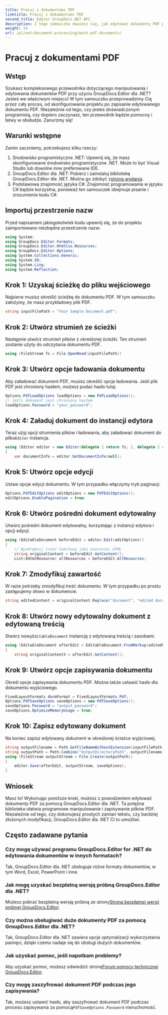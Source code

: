 ```yaml
---
title: Pracuj z dokumentami PDF
linktitle: Pracuj z dokumentami PDF
second_title: Edytor GroupDocs.NET API
description: Z tego samouczka dowiesz się, jak edytować dokumenty PDF przy użyciu programu GroupDocs.Editor dla platformy .NET. Modyfikuj treść, obsługuj duże pliki i bezpiecznie zapisuj swoje zmiany.
weight: 14
url: /pl/net/document-processing/work-pdf-documents/
---
```


# Pracuj z dokumentami PDF

## Wstęp
Szukasz kompleksowego przewodnika dotyczącego manipulowania i edytowania dokumentów PDF przy użyciu GroupDocs.Editor dla .NET? Jesteś we właściwym miejscu! W tym samouczku przeprowadzimy Cię przez cały proces, od skonfigurowania projektu po zapisanie edytowanego dokumentu PDF. Niezależnie od tego, czy jesteś doświadczonym programistą, czy dopiero zaczynasz, ten przewodnik będzie pomocny i łatwy w obsłudze. Zanurzmy się!
## Warunki wstępne
Zanim zaczniemy, potrzebujesz kilku rzeczy:
1. Środowisko programistyczne .NET: Upewnij się, że masz skonfigurowane środowisko programistyczne .NET. Może to być Visual Studio lub dowolne inne preferowane IDE.
2. GroupDocs.Editor dla .NET: Pobierz i zainstaluj bibliotekę GroupDocs.Editor dla .NET. Można go zdobyć z[strona wydania](https://releases.groupdocs.com/editor/net/).
3. Podstawowa znajomość języka C#: Znajomość programowania w języku C# będzie korzystna, ponieważ ten samouczek obejmuje pisanie i zrozumienie kodu C#.
## Importuj przestrzenie nazw
Przed napisaniem jakiegokolwiek kodu upewnij się, że do projektu zaimportowano niezbędne przestrzenie nazw:
```csharp
using System;
using GroupDocs.Editor.Formats;
using GroupDocs.Editor.HtmlCss.Resources;
using GroupDocs.Editor.Options;
using System.Collections.Generic;
using System.IO;
using System.Linq;
using System.Reflection;
```
## Krok 1: Uzyskaj ścieżkę do pliku wejściowego
Najpierw musisz określić ścieżkę do dokumentu PDF. W tym samouczku założymy, że masz przykładowy plik PDF.
```csharp
string inputFilePath = "Your Sample Document.pdf";
```
## Krok 2: Utwórz strumień ze ścieżki
Następnie utwórz strumień plików z określonej ścieżki. Ten strumień zostanie użyty do odczytania dokumentu PDF.
```csharp
using (FileStream fs = File.OpenRead(inputFilePath))
```
## Krok 3: Utwórz opcje ładowania dokumentu
Aby załadować dokument PDF, musisz określić opcje ładowania. Jeśli plik PDF jest chroniony hasłem, możesz podać hasło tutaj.
```csharp
Options.PdfLoadOptions loadOptions = new PdfLoadOptions();
// Jeśli dokument jest chroniony hasłem
loadOptions.Password = "your_password";
```
## Krok 4: Załaduj dokument do instancji edytora
Teraz użyj opcji strumienia plików i ładowania, aby załadować dokument do pliku`Editor` instancja.
```csharp
using (Editor editor = new Editor(delegate { return fs; }, delegate { return loadOptions; }))
{
    var documentInfo = editor.GetDocumentInfo(null);
```
## Krok 5: Utwórz opcje edycji
Ustaw opcje edycji dokumentu. W tym przypadku włączymy tryb paginacji.
```csharp
Options.PdfEditOptions editOptions = new PdfEditOptions();
editOptions.EnablePagination = true;
```
## Krok 6: Utwórz pośredni dokument edytowalny
Utwórz pośredni dokument edytowalny, korzystając z instancji edytora i opcji edycji.
```csharp
using (EditableDocument beforeEdit = editor.Edit(editOptions))
{
    // Wyodrębnij treść tekstową jako znaczniki HTML
    string originalContent = beforeEdit.GetContent();
    List<IHtmlResource> allResources = beforeEdit.AllResources;
```
## Krok 7: Zmodyfikuj zawartość
W razie potrzeby zmodyfikuj treść dokumentu. W tym przypadku po prostu zastępujemy słowo w dokumencie.
```csharp
string editedContent = originalContent.Replace("document", "edited document");
```
## Krok 8: Utwórz nowy edytowalny dokument z edytowaną treścią
 Stwórz nowy`EditableDocument` instancję z edytowaną treścią i zasobami.
```csharp
using (EditableDocument afterEdit = EditableDocument.FromMarkup(editedContent, allResources))
{
    string originalContent3 = afterEdit.GetContent();
```
## Krok 9: Utwórz opcje zapisywania dokumentu
Określ opcje zapisywania dokumentu PDF. Można także ustawić hasło dla dokumentu wyjściowego.
```csharp
FixedLayoutFormats docmFormat = FixedLayoutFormats.Pdf;
Options.PdfSaveOptions saveOptions = new PdfSaveOptions();
saveOptions.Password = "output_password";
saveOptions.OptimizeMemoryUsage = true;
```
## Krok 10: Zapisz edytowany dokument
Na koniec zapisz edytowany dokument w określonej ścieżce wyjściowej.
```csharp
string outputFilename = Path.GetFileNameWithoutExtension(inputFilePath) + "." + docmFormat.Extension;
string outputPath = Path.Combine("OutputDirectoryPath", outputFilename);
using (FileStream outputStream = File.Create(outputPath))
{
    editor.Save(afterEdit, outputStream, saveOptions);
}
```

## Wniosek
Masz to! Wykonując poniższe kroki, możesz z powodzeniem edytować dokumenty PDF za pomocą GroupDocs.Editor dla .NET. Ta potężna biblioteka ułatwia programowe manipulowanie i zapisywanie plików PDF. Niezależnie od tego, czy dokonujesz prostych zamian tekstu, czy bardziej złożonych modyfikacji, GroupDocs.Editor dla .NET Ci to umożliwi.
## Często zadawane pytania
### Czy mogę używać programu GroupDocs.Editor for .NET do edytowania dokumentów w innych formatach?
Tak, GroupDocs.Editor dla .NET obsługuje różne formaty dokumentów, w tym Word, Excel, PowerPoint i inne.
### Jak mogę uzyskać bezpłatną wersję próbną GroupDocs.Editor dla .NET?
 Możesz pobrać bezpłatną wersję próbną ze strony[Strona bezpłatnej wersji próbnej GroupDocs.Editor](https://releases.groupdocs.com/).
### Czy można obsługiwać duże dokumenty PDF za pomocą GroupDocs.Editor dla .NET?
Tak, GroupDocs.Editor dla .NET zawiera opcje optymalizacji wykorzystania pamięci, dzięki czemu nadaje się do obsługi dużych dokumentów.
### Jak uzyskać pomoc, jeśli napotkam problemy?
 Aby uzyskać pomoc, możesz odwiedzić stronę[Forum pomocy technicznej GroupDocs.Editor](https://forum.groupdocs.com/c/editor/20).
### Czy mogę zaszyfrować dokument PDF podczas jego zapisywania?
Tak, możesz ustawić hasło, aby zaszyfrować dokument PDF podczas procesu zapisywania za pomocą`PdfSaveOptions.Password` nieruchomość.